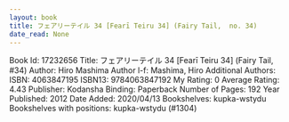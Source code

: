 ```yaml
---
layout: book
title: フェアリーテイル 34 [Fearī Teiru 34] (Fairy Tail,  no. 34)
date_read: None
---
```


Book Id: 17232656
Title: フェアリーテイル 34 [Fearī Teiru 34] (Fairy Tail, #34)
Author: Hiro Mashima
Author l-f: Mashima, Hiro
Additional Authors: 
ISBN: 4063847195
ISBN13: 9784063847192
My Rating: 0
Average Rating: 4.43
Publisher: Kodansha
Binding: Paperback
Number of Pages: 192
Year Published: 2012
Date Added: 2020/04/13
Bookshelves: kupka-wstydu
Bookshelves with positions: kupka-wstydu (#1304)

